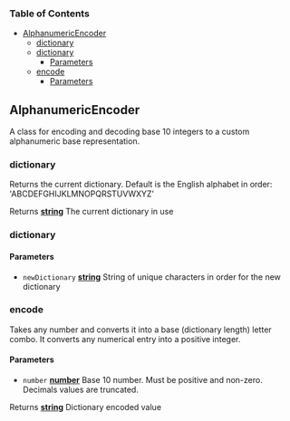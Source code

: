<!-- Generated by documentation.js. Update this documentation by updating the source code. -->

### Table of Contents

-   [AlphanumericEncoder][1]
    -   [dictionary][2]
    -   [dictionary][3]
        -   [Parameters][4]
    -   [encode][5]
        -   [Parameters][6]

## AlphanumericEncoder

A class for encoding and decoding base 10 integers to a custom alphanumeric base representation.

### dictionary

Returns the current dictionary. Default is the English alphabet in order: 'ABCDEFGHIJKLMNOPQRSTUVWXYZ'

Returns **[string][7]** The current dictionary in use

### dictionary

#### Parameters

-   `newDictionary` **[string][7]** String of unique characters in order for the new dictionary

### encode

Takes any number and converts it into a base (dictionary length) letter combo.
It converts any numerical entry into a positive integer.

#### Parameters

-   `number` **[number][8]** Base 10 number. Must be positive and non-zero. Decimals values are truncated.

Returns **[string][7]** Dictionary encoded value

[1]: #alphanumericencoder
[2]: #dictionary
[3]: #dictionary-1
[4]: #parameters
[5]: #encode
[6]: #parameters-1
[7]: https://developer.mozilla.org/docs/Web/JavaScript/Reference/Global_Objects/String
[8]: https://developer.mozilla.org/docs/Web/JavaScript/Reference/Global_Objects/Number

